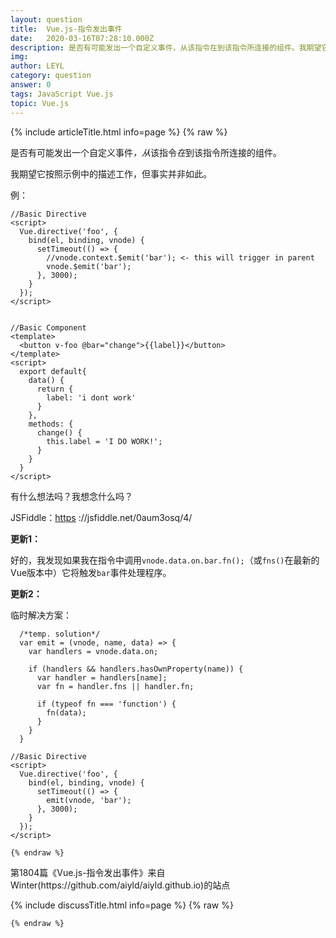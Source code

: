 ```yaml
---
layout: question
title:  Vue.js-指令发出事件
date:   2020-03-16T07:28:10.000Z
description: 是否有可能发出一个自定义事件，从该指令在到该指令所连接的组件。我期望它按照示例中的描述工作，但事实并非如此。例： //Basic Direct...
img: 
author: LEYL
category: question
answer: 0
tags: JavaScript Vue.js
topic: Vue.js
---
```

<div class="article-root">
  <div class="article">
    {% include articleTitle.html info=page %}
    {% raw %}
    <div class="article-content"><p><font style="vertical-align: inherit;"><font style="vertical-align: inherit;">是否有可能发出一个自定义事件</font></font><em><font style="vertical-align: inherit;"><font style="vertical-align: inherit;">，从</font></font></em><font style="vertical-align: inherit;"><font style="vertical-align: inherit;">该指令</font></font><em><font style="vertical-align: inherit;"><font style="vertical-align: inherit;">在</font></font></em><font style="vertical-align: inherit;"><font style="vertical-align: inherit;">到该指令所连接的组件。</font></font></p>

<p><font style="vertical-align: inherit;"><font style="vertical-align: inherit;">我期望它按照示例中的描述工作，但事实并非如此。</font></font></p>

<p><font style="vertical-align: inherit;"><font style="vertical-align: inherit;">例： </font></font></p>

<pre><code>//Basic Directive<font></font>
&lt;script&gt;<font></font>
  Vue.directive('foo', {<font></font>
    bind(el, binding, vnode) {<font></font>
      setTimeout(() =&gt; {<font></font>
        //vnode.context.$emit('bar'); &lt;- this will trigger in parent<font></font>
        vnode.$emit('bar');<font></font>
      }, 3000);<font></font>
    }<font></font>
  });<font></font>
&lt;/script&gt;<font></font>
<font></font>
<font></font>
//Basic Component<font></font>
&lt;template&gt;<font></font>
  &lt;button v-foo @bar="change"&gt;{{label}}&lt;/button&gt;<font></font>
&lt;/template&gt;<font></font>
&lt;script&gt;<font></font>
  export default{<font></font>
    data() {<font></font>
      return {<font></font>
        label: 'i dont work'<font></font>
      }<font></font>
    },<font></font>
    methods: {<font></font>
      change() {<font></font>
        this.label = 'I DO WORK!';<font></font>
      }<font></font>
    }<font></font>
  }<font></font>
&lt;/script&gt;<font></font>
</code></pre>

<p><font style="vertical-align: inherit;"><font style="vertical-align: inherit;">有什么想法吗？</font><font style="vertical-align: inherit;">我想念什么吗？</font></font></p>

<p><font style="vertical-align: inherit;"><font style="vertical-align: inherit;">JSFiddle：</font><a href="https://jsfiddle.net/0aum3osq/4/" rel="noreferrer"><font style="vertical-align: inherit;">https</font></a><font style="vertical-align: inherit;"> ://jsfiddle.net/0aum3osq/4/</font></font><a href="https://jsfiddle.net/0aum3osq/4/" rel="noreferrer"><font style="vertical-align: inherit;"></font></a></p>

<p><strong><font style="vertical-align: inherit;"><font style="vertical-align: inherit;">更新1：</font></font></strong> </p>

<p><font style="vertical-align: inherit;"><font style="vertical-align: inherit;">好的，我发现如果我</font><font style="vertical-align: inherit;">在指令中</font><font style="vertical-align: inherit;">调用</font></font><code>vnode.data.on.bar.fn();</code><font style="vertical-align: inherit;"><font style="vertical-align: inherit;">（或</font></font><code>fns()</code><font style="vertical-align: inherit;"><font style="vertical-align: inherit;">在最新的Vue版本中）它将触发</font></font><code>bar</code><font style="vertical-align: inherit;"><font style="vertical-align: inherit;">事件处理程序。</font></font></p>

<p><strong><font style="vertical-align: inherit;"><font style="vertical-align: inherit;">更新2：</font></font></strong></p>

<p><font style="vertical-align: inherit;"><font style="vertical-align: inherit;">临时解决方案：</font></font></p>

<pre><code>  /*temp. solution*/<font></font>
  var emit = (vnode, name, data) =&gt; {<font></font>
    var handlers = vnode.data.on;<font></font>
<font></font>
    if (handlers &amp;&amp; handlers.hasOwnProperty(name)) {<font></font>
      var handler = handlers[name];<font></font>
      var fn = handler.fns || handler.fn;<font></font>
<font></font>
      if (typeof fn === 'function') {<font></font>
        fn(data);<font></font>
      }<font></font>
    }<font></font>
  } <font></font>
<font></font>
//Basic Directive<font></font>
&lt;script&gt;<font></font>
  Vue.directive('foo', {<font></font>
    bind(el, binding, vnode) {<font></font>
      setTimeout(() =&gt; {<font></font>
        emit(vnode, 'bar');<font></font>
      }, 3000);<font></font>
    }<font></font>
  });<font></font>
&lt;/script&gt;<font></font>
</code></pre></div>
    {% endraw %}
  </div>
  <p class="winter_mark">第1804篇《Vue.js-指令发出事件》来自Winter(https://github.com/aiyld/aiyld.github.io)的站点</p>
  <div class="discuss-wrapper">
    {% include discussTitle.html info=page %}
    {% raw %}
    
    {% endraw %}
  </div>
<div>
